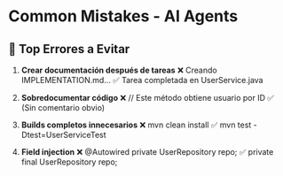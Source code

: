# Common Mistakes - AI Agents

## 🚫 Top Errores a Evitar

1. **Crear documentación después de tareas**
   ❌ Creando IMPLEMENTATION.md...
   ✅ Tarea completada en UserService.java

2. **Sobredocumentar código**
   ❌ // Este método obtiene usuario por ID
   ✅ (Sin comentario obvio)

3. **Builds completos innecesarios**
   ❌ mvn clean install
   ✅ mvn test -Dtest=UserServiceTest

4. **Field injection**
   ❌ @Autowired private UserRepository repo;
   ✅ private final UserRepository repo;
